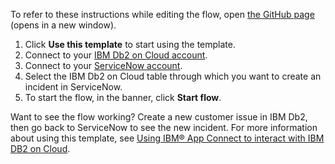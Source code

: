 To refer to these instructions while editing the flow, open [the GitHub page](https://github.com/ot4i/app-connect-templates/blob/main/resources/markdown/Create%20an%20incident%20in%20ServiceNow%20whenever%20a%20new%20customer%20issue%20record%20is%20added%20to%20IBM%20Db2_instructions.md) (opens in a new window).

1. Click **Use this template** to start using the template.
2. Connect to your [IBM Db2 on Cloud account](https://ibm.biz/acibmdb2).
3. Connect to your [ServiceNow account](https://ibm.biz/aasservicenow).
4. Select the IBM Db2 on Cloud table through which you want to create an incident in ServiceNow.
5. To start the flow, in the banner, click **Start flow**.

Want to see the flow working? Create a new customer issue in IBM Db2, then go back to ServiceNow to see the new incident.
For more information about using this template, see [Using IBM® App Connect to interact with IBM DB2 on Cloud](https://community.ibm.com/community/user/integration/blogs/himani-bhardwaj2/2023/07/10/using-ibmappconnect-to-interact-with-ibm-db2cloud).
